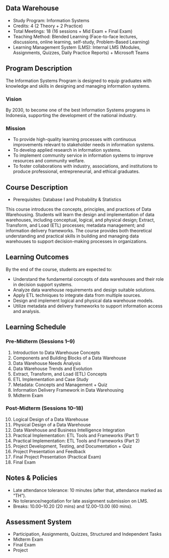 ## Data Warehouse

- Study Program: Information Systems
- Credits: 4 (2 Theory + 2 Practice)
- Total Meetings: 18 (16 sessions + Mid Exam + Final Exam)
- Teaching Method: Blended Learning (Face-to-face lectures, discussions, online learning, self-study, Problem-Based Learning)
- Learning Management System (LMS): Internal LMS (Modules, Assignments, Quizzes, Daily Practice Reports) + Microsoft Teams

## Program Description

The Information Systems Program is designed to equip graduates with knowledge and skills in designing and managing information systems.

### Vision

By 2030, to become one of the best Information Systems programs in Indonesia, supporting the development of the national industry.

### Mission

- To provide high-quality learning processes with continuous improvements relevant to stakeholder needs in information systems.
- To develop applied research in information systems.
- To implement community service in information systems to improve resources and community welfare.
- To foster collaborations with industry, associations, and institutions to produce professional, entrepreneurial, and ethical graduates.

## Course Description

- Prerequisites: Database I and Probability & Statistics

This course introduces the concepts, principles, and practices of Data Warehousing. Students will learn the design and implementation of data warehouses, including conceptual, logical, and physical design; Extract, Transform, and Load (ETL) processes; metadata management; and information delivery frameworks. The course provides both theoretical understanding and practical skills in building and managing data warehouses to support decision-making processes in organizations.

## Learning Outcomes

By the end of the course, students are expected to:

- Understand the fundamental concepts of data warehouses and their role in decision support systems.
- Analyze data warehouse requirements and design suitable solutions.
- Apply ETL techniques to integrate data from multiple sources.
- Design and implement logical and physical data warehouse models.
- Utilize metadata and delivery frameworks to support information access and analysis.

## Learning Schedule

### Pre-Midterm (Sessions 1–9)

1. Introduction to Data Warehouse Concepts
2. Components and Building Blocks of a Data Warehouse
3. Data Warehouse Needs Analysis
4. Data Warehouse Trends and Evolution
5. Extract, Transform, and Load (ETL) Concepts
6. ETL Implementation and Case Study
7. Metadata: Concepts and Management + Quiz
8. Information Delivery Framework in Data Warehousing
9. Midterm Exam

### Post-Midterm (Sessions 10–18) 
10. Logical Design of a Data Warehouse
11. Physical Design of a Data Warehouse
12. Data Warehouse and Business Intelligence Integration
13. Practical Implementation: ETL Tools and Frameworks (Part 1)
14. Practical Implementation: ETL Tools and Frameworks (Part 2)
15. Project Development, Testing, and Documentation + Quiz
16. Project Presentation and Feedback
17. Final Project Presentation (Practical Exam)
18. Final Exam

## Notes & Policies

- Late attendance tolerance: 10 minutes (after that, attendance marked as “TH”).
- No tolerance/negotiation for late assignment submission on LMS.
- Breaks: 10.00–10.20 (20 mins) and 12.00–13.00 (60 mins).

## Assessment System

- Participation, Assignments, Quizzes, Structured and Independent Tasks 
- Midterm Exam 
- Final Exam 
- Project 
